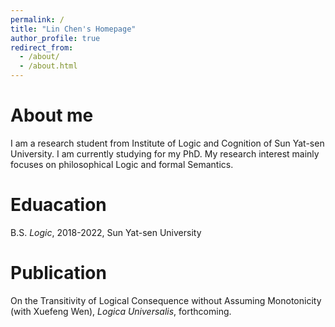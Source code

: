 ```yaml
---
permalink: /
title: "Lin Chen's Homepage"
author_profile: true
redirect_from: 
  - /about/
  - /about.html
---
```




About me
======
I am a research student from Institute of Logic and Cognition of Sun Yat-sen University. I am currently studying for my PhD. My research interest mainly focuses on philosophical Logic and formal Semantics.


Eduacation
======
B.S. _Logic_, 2018-2022, Sun Yat-sen University

Publication
======
On the Transitivity of Logical Consequence without Assuming Monotonicity (with Xuefeng Wen), _Logica Universalis_, forthcoming.
